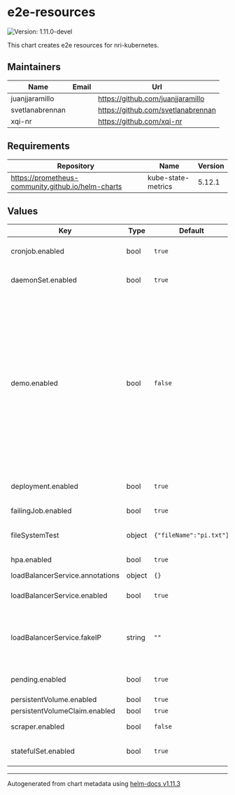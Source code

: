 # e2e-resources

![Version: 1.11.0-devel](https://img.shields.io/badge/Version-1.11.0--devel-informational?style=flat-square)

This chart creates e2e resources for nri-kubernetes.

## Maintainers

| Name | Email | Url |
| ---- | ------ | --- |
| juanjjaramillo |  | <https://github.com/juanjjaramillo> |
| svetlanabrennan |  | <https://github.com/svetlanabrennan> |
| xqi-nr |  | <https://github.com/xqi-nr> |

## Requirements

| Repository | Name | Version |
|------------|------|---------|
| https://prometheus-community.github.io/helm-charts | kube-state-metrics | 5.12.1 |

## Values

| Key | Type | Default | Description |
|-----|------|---------|-------------|
| cronjob.enabled | bool | `true` | Deploy a dummy cronjob |
| daemonSet.enabled | bool | `true` | Deploy a dummy daemonSet |
| demo.enabled | bool | `false` | Deploy in demo mode. Make entities consume non-negligible resources so metrics can be easily observed in the dashboards. This setting only applies to resources that would negatively impact testing times if enabled by default |
| deployment.enabled | bool | `true` | Deploy a dummy deployment |
| failingJob.enabled | bool | `true` | Deploy a failing job |
| fileSystemTest | object | `{"fileName":"pi.txt"}` | Variables for filesystem testing |
| hpa.enabled | bool | `true` | Enable hpa resources |
| loadBalancerService.annotations | object | `{}` |  |
| loadBalancerService.enabled | bool | `true` | Deploy a loadBalancer service |
| loadBalancerService.fakeIP | string | `""` | If set, will deploy service with a loadBalancerIP set to this value |
| pending.enabled | bool | `true` | Enable crashing and pending pods |
| persistentVolume.enabled | bool | `true` | Create PVs |
| persistentVolumeClaim.enabled | bool | `true` | Create PVCs |
| scraper.enabled | bool | `false` | Deploy the scraper pod |
| statefulSet.enabled | bool | `true` | Deploy a dummy statefulSet |

----------------------------------------------
Autogenerated from chart metadata using [helm-docs v1.11.3](https://github.com/norwoodj/helm-docs/releases/v1.11.3)
